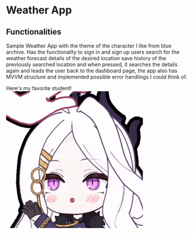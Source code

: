 # Weather App
## Functionalities
Sample Weather App with the theme of the character I like from blue archive.
Has the functionality to sign in and sign up users
search for the weather forecast details of the desired location
save history of the previously searched location and when pressed, it searches the details again and leads the user back to the dashboard page,
the app also has MVVM structure and implemented possible error handlings I could think of.

Here's my favorite student!
<br>
![Hina Sorasaki](assets/images/hina_images/hina-hina-sorasaki.gif)
